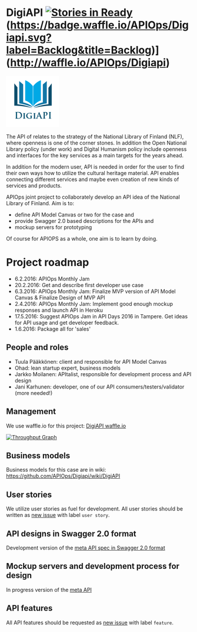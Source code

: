 # DigiAPI [![Stories in Ready](https://badge.waffle.io/APIOps/Digiapi.svg?label=ready&title=Ready)](http://waffle.io/APIOps/Digiapi) (https://badge.waffle.io/APIOps/Digiapi.svg?label=Backlog&title=Backlog)](http://waffle.io/APIOps/Digiapi)


![logo](https://raw.githubusercontent.com/APIOps/Digiapi/master/logo/logo.png)

The API of relates to the strategy of the National Library of Finland (NLF), where openness is one of the corner stones. In addition the Open National Library policy (under work) and Digital Humanism policy include openness and interfaces for the key services as a main targets for the years ahead.

In addition for the modern user, API is needed in order for the user to find their own ways how to utilize the cultural heritage material. API enables connecting different services and maybe even creation of new kinds of services and products. 

APIOps joint project to collaborately develop an API idea of the National Library of Finland. Aim is to:
* define API Model Canvas or two for the case and 
* provide Swagger 2.0 based descriptions for the APIs and
* mockup servers for prototyping 

Of course for APIOPS as a whole, one aim is to learn by doing. 

# Project roadmap

* 6.2.2016: APIOps Monthly Jam
* 20.2.2016: Get and describe first developer use case
* 6.3.2016: APIOps Monthly Jam: Finalize MVP version of API Model Canvas & Finalize Design of MVP API
* 2.4.2016: APIOps Monthly Jam: Implement good enough mockup responses and launch API in Heroku 
* 17.5.2016: Suggest APIOps Jam in API Days 2016 in Tampere. Get ideas for API usage and get developer feedback. 
* 1.6.2016: Package all for 'sales'

## People and roles

* Tuula Pääkkönen: client and responsible for API Model Canvas
* Ohad: lean startup expert, business models
* Jarkko Moilanen: APItalist, responsible for development process and API design
* Jani Karhunen: developer, one of our API consumers/testers/validator (more needed!)

## Management
We use waffle.io for this project: [DigiAPI waffle.io](https://waffle.io/APIOps/Digiapi)


[![Throughput Graph](https://graphs.waffle.io/APIOps/Digiapi/throughput.svg)](https://waffle.io/APIOps/Digiapi/metrics)


## Business models
Business models for this case are in wiki: https://github.com/APIOps/Digiapi/wiki/DigiAPI

## User stories
We utilize user stories as fuel for development. All user stories should be written as [new issue](https://github.com/APIOps/Digiapi/issues/new) with label `user story`. 

## API designs in Swagger 2.0 format
Development version of the [meta API spec in Swagger 2.0 format ](https://github.com/APIOps/Digiapi/blob/master/node-mockup-api/api/swagger/swagger.yaml)  

## Mockup servers and development process for design
In progress version of the [meta API](https://github.com/APIOps/Digiapi/blob/master/node-mockup-api/)

## API features
All API features should be requested as [new issue](https://github.com/APIOps/Digiapi/issues/new) with label `feature`. 

